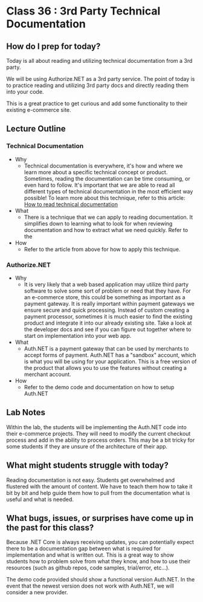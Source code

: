 # Class 36 : 3rd Party Technical Documentation

## How do I prep for today?
Today is all about reading and utilizing technical documentation
from a 3rd party. 

We will be using Authorize.NET as a 3rd party service. The point
of today is to practice reading and utilizing 3rd party docs
and directly reading them into your code. 

This is a great practice to get curious and add some functionality 
to their existing e-commerce site.

## Lecture Outline

### Technical Documentation

- Why
  - Technical documentation is everywhere, it's how and where we learn more about a specific technical concept or product. Sometimes, reading the documentation can be time consuming, or even hard to follow. It's important that we are able to read all different types of technical documentation  in the most efficient way possible! To learn more about this technique, refer to this article: [How to read technical documentation](https://www.linkedin.com/pulse/20140730081025-316694350-how-to-read-technical-docs-in-the-minimum-time-possible/)
- What
  - There is a technique that we can apply to reading documentation. It simplifies down to learning what to look for when reviewing documentation and how to extract what we need quickly. Refer to the 
- How
  - Refer to the article from above for how to apply this technique.

### Authorize.NET

- Why
  - It is very likely that a web based application may utilize third party software to solve some sort of problem or need that they have. For an e-commerce store, this could be something as important as a payment gateway. It is really important within payment gateways we ensure secure and quick processing. Instead of custom creating a payment processor, sometimes it is much easier to find the existing product and integrate it into our already existing site. Take a look at the developer docs and see if you can figure out together where to start on implementation into your web app. 
- What
  - Auth.NET is a payment gateway that can be used by merchants to accept forms of payment. Auth.NET has a "sandbox" account, which is what you will be using for your application. This is a free version of the product that allows you to use the features without creating a merchant account.
- How
  - Refer to the demo code and documentation on how to setup Auth.NET
  
## Lab Notes

Within the lab, the students will be implementing the Auth.NET code into their e-commerce projects. They will need to modify the current checkout process and add in the ability to process orders. This may be a bit tricky for some students if they are unsure of the architecture of their app. 

## What might students struggle with today?  
Reading documentation is not easy. Students get overwhelmed 
and flustered with the amount of content. We have to teach them
how to take it bit by bit and help guide them how to pull from 
the documentation what is useful and what is needed. 

## What bugs, issues, or surprises have come up in the past for this class?

Because .NET Core is always receiving updates, you can potentially expect there to be a documentation gap between what is required for implementation and what is written out. This is a great way to show students how to problem solve from what they know, and how to use their resources (such as github repos, code samples, trial/error, etc...). 

The demo code provided should show a functional version Auth.NET. In the event that the newest version does not work with Auth.NET, we will consider a new provider. 
